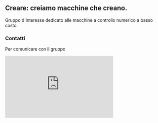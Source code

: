 ## Creare: creiamo macchine che creano.

Gruppo d'interesse dedicato alle macchine a controllo numerico a basso costo.

### Contatti

Per comunicare con il gruppo 

<iframe src="https://discord.com/widget?id=913177412580311100&theme=dark" width="350" height="200" allowtransparency="true" frameborder="0" sandbox="allow-popups allow-popups-to-escape-sandbox allow-same-origin allow-scripts"></iframe>
